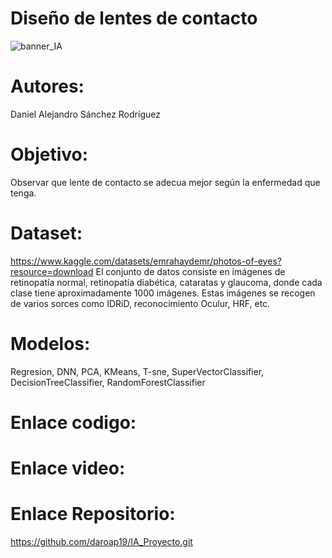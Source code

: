 # Diseño de lentes de contacto
![banner_IA](https://github.com/daroap19/IA_Proyecto/assets/131118045/3099634e-7ba6-44d4-93e7-52fe4d07f8dc)
# Autores: 
Daniel Alejandro Sánchez Rodríguez
# Objetivo: 
Observar que lente de contacto se adecua mejor según la enfermedad que tenga.
# Dataset: 
https://www.kaggle.com/datasets/emrahaydemr/photos-of-eyes?resource=download
El conjunto de datos consiste en imágenes de retinopatía normal, retinopatía diabética, cataratas y glaucoma, donde cada clase tiene aproximadamente 1000 imágenes. Estas imágenes se recogen de varios sorces como IDRiD, reconocimiento Oculur, HRF, etc.
# Modelos: 
Regresion, DNN, PCA, KMeans, T-sne, SuperVectorClassifier, DecisionTreeClassifier, RandomForestClassifier
# Enlace codigo:

# Enlace video:

# Enlace Repositorio: 
https://github.com/daroap19/IA_Proyecto.git 
